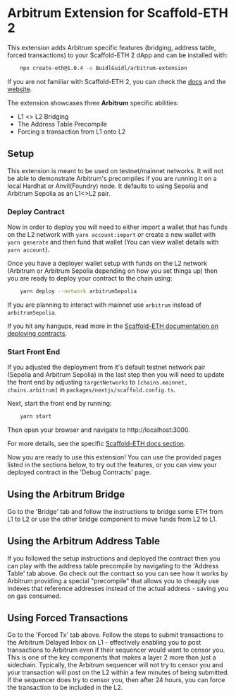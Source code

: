 # Arbitrum Extension for Scaffold-ETH 2
This extension adds Arbitrum specific features (bridging, address table, forced transactions) to your Scaffold-ETH 2 dApp and can be installed with:
```bash
    npx create-eth@1.0.4 -e BuidlGuidl/arbitrum-extension
```

If you are not familiar with Scaffold-ETH 2, you can check the [docs](https://docs.scaffoldeth.io/) and the [website](https://scaffoldeth.io/).

The extension showcases three **Arbitrum** specific abilities:
- L1 <> L2 Bridging
- The Address Table Precompile
- Forcing a transaction from L1 onto L2

## Setup

This extension is meant to be used on testnet/mainnet networks. It will not be able to demonstrate Arbitrum's precompiles if you are running it on a local Hardhat or Anvil(Foundry) node. It defaults to using Sepolia and Arbitrum Sepolia as an L1<>L2 pair.

### Deploy Contract

Now in order to deploy you will need to either import a wallet that has funds on the L2 network with `yarn account:import` *or* create a new  wallet with `yarn generate` and then fund that wallet (You can view wallet details with `yarn account`).

Once you have a deployer wallet setup with funds on the L2 network (Arbitrum or Arbitrum Sepolia depending on how you set things up) then you are ready to deploy your contract to the chain using:
```bash
    yarn deploy --network arbitrumSepolia
```

If you are planning to interact with mainnet use `arbitrum` instead of `arbitrumSepolia`.

If you hit any hangups, read more in the [Scaffold-ETH documentation on deploying contracts](https://docs.scaffoldeth.io/deploying/deploy-smart-contracts).

### Start Front End

If you adjusted the deployment from it's default testnet network pair (Sepolia and Arbitrum Sepolia) in the last step then you will need to update the front end by adjusting `targetNetworks` to `[chains.mainnet, chains.arbitrum]` in `packages/nextjs/scaffold.config.ts`.

Next, start the front end by running:
```bash
    yarn start
```

Then open your browser and navigate to http://localhost:3000.

For more details, see the specific [Scaffold-ETH docs section](https://docs.scaffoldeth.io/quick-start/environment#3-launch-your-nextjs-application).

Now you are ready to use this extension! You can use the provided pages listed in the sections below, to try out the features, or you can view your deployed contract in the 'Debug Contracts' page.

## Using the Arbitrum Bridge

Go to the 'Bridge' tab and follow the instructions to bridge some ETH from L1 to L2 or use the other bridge component to move funds from L2 to L1.

## Using the Arbitrum Address Table

If you followed the setup instructions and deployed the contract then you can play with the address table precompile by navigating to the 'Address Table' tab above. Go check out the contract so you can see how it works by Arbitrum providing a special "precompile" that allows you to cheaply use indexes that reference addresses instead of the actual address - saving you on gas consumed.

## Using Forced Transactions

Go to the 'Forced Tx' tab above. Follow the steps to submit transactions to the Arbitrum Delayed Inbox on L1 - effectively enabling you to post transactions to Arbitrum even if their sequencer would want to censor you. This is one of the key components that makes a layer 2 more than just a sidechain.
Typically, the Arbitrum sequencer will not try to censor you and your transaction will post on the L2 within a few minutes of being submitted. If the sequencer does try to censor you, then after 24 hours, you can force the transaction to be included in the L2.
